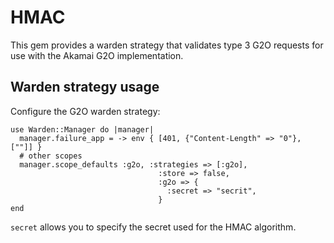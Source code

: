 # HMAC

This gem provides a warden strategy that validates type 3 G2O requests for use with the Akamai G2O implementation.

    
## Warden strategy usage

Configure the G2O warden strategy:

    use Warden::Manager do |manager|
      manager.failure_app = -> env { [401, {"Content-Length" => "0"}, [""]] }
      # other scopes
      manager.scope_defaults :g2o, :strategies => [:g2o], 
                                     :store => false, 
                                     :g2o => { 
                                       :secret => "secrit",
                                     }
    end

`secret` allows you to specify the secret used for the HMAC algorithm. 